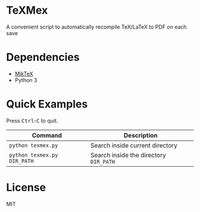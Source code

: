 # TeXMex
A convenient script to automatically recompile TeX/LaTeX to PDF on each save

# Dependencies
- [MikTeX](https://miktex.org/download)
- Python 3

# Quick Examples
Press <kbd>Ctrl</kbd>-<kbd>C</kbd> to quit.

| Command  | Description |
| ------------- | ------------- |
| `python texmex.py` | Search inside current directory  |
| `python texmex.py DIR_PATH` | Search inside the directory `DIR_PATH` |

# License
MIT
